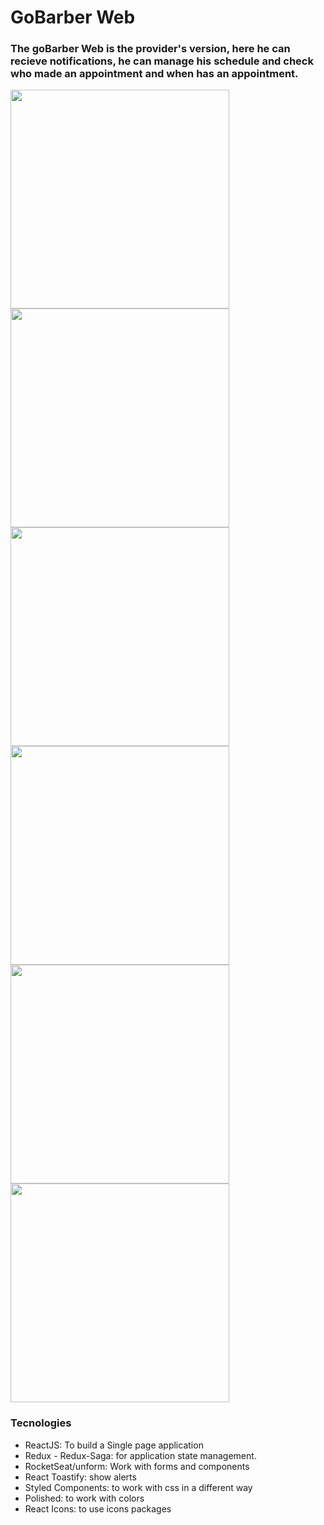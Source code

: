 <h1>GoBarber Web</h1>
<h3> The goBarber Web is the provider's version, here he can recieve notifications, he can manage his schedule and check who made an appointment and when has an appointment.</h3>
<p>
  <img src="src/assets/print1.png" width="350">
  <img src="src/assets/print2.png" width="350">
  <img src="src/assets/print3.png" width="350">
  <img src="src/assets/print4.png" width="350">
  <img src="src/assets/print5.png" width="350">
  <img src="src/assets/print6.png" width="350">
</p>
<h3>Tecnologies</h3>
<ul>
  <li>ReactJS: To build a Single page application </li>
  <li>Redux - Redux-Saga: for application state management. </li>
  <li>RocketSeat/unform: Work with forms and components</li>
  <li>React Toastify:  show alerts</li>
  <li>Styled Components: to work with css in a different way</li>
  <li>Polished: to work with colors</li>
  <li>React Icons: to use icons packages</li>
</ul>
